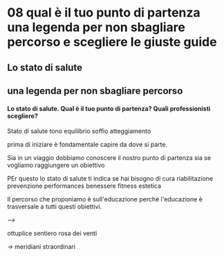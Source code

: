 # 08  qual è il tuo punto di partenza una legenda per non sbagliare percorso e scegliere le giuste guide 

## Lo stato di salute

## una legenda per non sbagliare percorso

#### Lo stato di salute. Qual è il tuo punto di partenza? Quali professionisti scegliere?


Stato di salute tono equilibrio soffio atteggiamento 


  prima di iniziare è fondamentale capire da dove si parte.

Sia in un viaggio dobbiamo conoscere il nostro punto di partenza sia se vogliamo raggiungere un obiettivo 

PEr questo lo stato di salute
ti indica 
se hai bisogno di cura riabilitazione prevenzione performances benessere fitness estetica 

Il percorso che proponiamo è sull'educazione perchè l'educazione è trasversale a tutti questi obiettivi.


-->

ottuplice sentiero rosa dei venti 

-> meridiani straordinari




<!--stackedit_data:
eyJoaXN0b3J5IjpbLTEyNTM2OTU4NzcsLTE0NDQ1MDczMTQsLT
E4NjkyODY5MTAsNzY0MjQ1MjYyLDUzMTA4NTU5MV19
-->